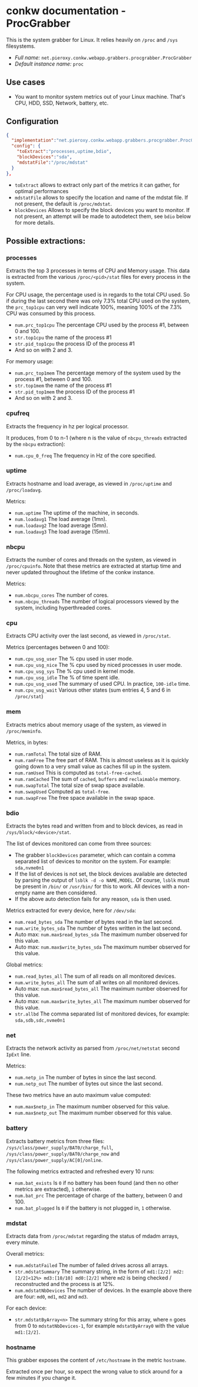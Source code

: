 # conkw documentation - ProcGrabber

This is the system grabber for Linux. It relies heavily on `/proc` and `/sys` filesystems. 

* *Full name:* `net.pieroxy.conkw.webapp.grabbers.procgrabber.ProcGrabber`
* *Default instance name:* `proc`

## Use cases

* You want to monitor system metrics out of your Linux machine. That's CPU, HDD, SSD, Network, battery, etc.

## Configuration
```json
{
  "implementation":"net.pieroxy.conkw.webapp.grabbers.procgrabber.ProcGrabber",
  "config": {
    "toExtract":"processes,uptime,bdio",
    "blockDevices":"sda",
    "mdstatFile":"/proc/mdstat"
  }
},
```

* `toExtract` allows to extract only part of the metrics it can gather, for optimal performances
* `mdstatFile` allows to specify the location and name of the mdstat file. If not present, the default is `/proc/mdstat`.
* `blockDevices` Allows to specify the block devices you want to monitor. If not present, an attempt will be made to autodetect them, see `bdio` below for more details.

## Possible extractions:

### processes
Extracts the top 3 processes in terms of CPU and Memory usage. This data is extracted from the various `/proc/<pid>/stat` files for every process in the system.

For CPU usage, the percentage used is in regards to the total CPU used. So if during the last second there was only 7.3% total CPU used on the system, the `prc_top1cpu` can very well indicate 100%, meaning 100% of the 7.3% CPU was consumed by this process.

* `num.prc_top1cpu` The percentage CPU used by the process #1, between 0 and 100.
* `str.top1cpu` the name of the process #1
* `str.pid_top1cpu` the process ID of the process #1
* And so on with 2 and 3.

For memory usage:

* `num.prc_top1mem` The percentage memory of the system used by the process #1, between 0 and 100.
* `str.top1mem` the name of the process #1
* `str.pid_top1mem` the process ID of the process #1
* And so on with 2 and 3.

### cpufreq

Extracts the frequency in hz per logical processor.

It produces, from 0 to n-1 (where n is the value of `nbcpu_threads` extracted by the `nbcpu` extraction):

* `num.cpu_0_freq` The frequency in Hz of the core specified.

### uptime
Extracts hostname and load average, as viewed in `/proc/uptime` and `/proc/loadavg`.

Metrics:

* `num.uptime` The uptime of the machine, in seconds.
* `num.loadavg1` The load average (1mn).
* `num.loadavg2` The load average (5mn).
* `num.loadavg3` The load average (15mn).

### nbcpu
Extracts the number of cores and threads on the system, as viewed in `/proc/cpuinfo`. Note that these metrics are extracted at startup time and never updated throughout the lifetime of the conkw instance.

Metrics:

* `num.nbcpu_cores` The number of cores.
* `num.nbcpu_threads` The number of logical processors viewed by the system, including hyperthreaded cores.


### cpu
Extracts CPU activity over the last second, as viewed in `/proc/stat`. 

Metrics (percentages between 0 and 100):

* `num.cpu_usg_user` The % cpu used in user mode.
* `num.cpu_usg_nice` The % cpu used by niced processes in user mode.
* `num.cpu_usg_sys`  The % cpu used in kernel mode.
* `num.cpu_usg_idle` The % of time spent idle.
* `num.cpu_usg_used` The summary of used CPU. In practice, `100-idle` time.
* `num.cpu_usg_wait` Various other states (sum entries 4, 5 and 6 in `/proc/stat`)


### mem
Extracts metrics about memory usage of the system, as viewed in `/proc/meminfo`.

Metrics, in bytes:

* `num.ramTotal` The total size of RAM.
* `num.ramFree` The free part of RAM. This is almost useless as it is quickly going down to a very small value as caches fill up in the system.
* `num.ramUsed` This is computed as `total-free-cached`.
* `num.ramCached` The sum of `cached`, `buffers` and `reclaimable` memory.
* `num.swapTotal` The total size of swap space available.
* `num.swapUsed` Computed as `total-free`.
* `num.swapFree` The free space available in the swap space.

### bdio
Extracts the bytes read and written from and to block devices, as read in `/sys/block/<device>/stat`.

The list of devices monitored can come from three sources:

* The grabber `blockDevices` parameter, which can contain a comma separated list of devices to monitor on the system. For example: `sda,nvme0n1`
* If the list of devices is not set, the block devices available are detected by parsing the output of `lsblk -d -o NAME,MODEL`. Of course, `lsblk` must be present in `/bin/` or `/usr/bin/` for this to work. All devices with a non-empty name are then considered.
* If the above auto detection fails for any reason, `sda` is then used.

Metrics extracted for every device, here for `/dev/sda`:

* `num.read_bytes_sda` The number of bytes read in the last second.
* `num.write_bytes_sda` The number of bytes written in the last second.
* Auto max: `num.max$read_bytes_sda` The maximum number observed for this value.
* Auto max: `num.max$write_bytes_sda` The maximum number observed for this value.

Global metrics:

* `num.read_bytes_all` The sum of all reads on all monitored devices.
* `num.write_bytes_all`  The sum of all writes on all monitored devices.
* Auto max: `num.max$read_bytes_all` The maximum number observed for this value.
* Auto max: `num.max$write_bytes_all` The maximum number observed for this value.
* `str.allbd` The comma separated list of monitored devices, for example: `sda,sdb,sdc,nvme0n1`


### net
Extracts the network activity as parsed from `/proc/net/netstat` second `IpExt` line.

Metrics:

* `num.netp_in` The number of bytes in since the last second.
* `num.netp_out` The number of bytes out since the last second.

These two metrics have an auto maximum value computed:

* `num.max$netp_in` The maximum number observed for this value.
* `num.max$netp_out` The maximum number observed for this value.


### battery
Extracts battery metrics from three files: `/sys/class/power_supply/BAT0/charge_full`, `/sys/class/power_supply/BAT0/charge_now` and `/sys/class/power_supply/AC[0]/online`.

The following metrics extracted and refreshed every 10 runs:

* `num.bat_exists` Is `0` if no battery has been found (and then no other metrics are extracted), `1` otherwise.
* `num.bat_prc` The percentage of charge of the battery, between 0 and 100. 
* `num.bat_plugged` Is `0` if the battery is not plugged in, `1` otherwise.

### mdstat
Extracts data from `/proc/mdstat` regarding the status of mdadm arrays, every minute.

Overall metrics:

* `num.mdstatFailed` The number of failed drives across all arrays.
* `str.mdstatSummary` The summary string, in the form of `md1:[2/2] md2:[2/2]<12%> md3:[10/10] md0:[2/2]` where `md2` is being checked / reconstructed and the process is at 12%.
* `num.mdstatNbDevices` The number of devices. In the example above there are four: `md0`, `md1`, `md2` and `md3`.

For each device:

* `str.mdstatByArray<n>` The summary string for this array, where `n` goes from 0 to `mdstatNbDevices-1`, for example `mdstatByArray0` with the value `md1:[2/2]`.


### hostname
This grabber exposes the content of `/etc/hostname` in the metric `hostname`.

Extracted once per hour, so expect the wrong value to stick around for a few minutes if you change it.